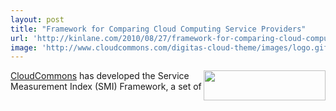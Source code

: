 ```yaml
---
layout: post
title: "Framework for Comparing Cloud Computing Service Providers"
url: 'http://kinlane.com/2010/08/27/framework-for-comparing-cloud-computing-service-providers/'
image: 'http://www.cloudcommons.com/digitas-cloud-theme/images/logo.gif'
---
```


[<img class="alignnone c1" title="CloudCommons" src="http://www.cloudcommons.com/digitas-cloud-theme/images/logo.gif" alt="" width="195" height="48" align="right" />][1]

[CloudCommons][1] has developed the Service Measurement Index (SMI) Framework, a set of

   [1]: http://www.cloudcommons.com/web/guest/home
